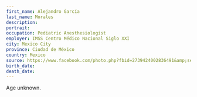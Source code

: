 ```yaml
---
first_name: Alejandro García
last_name: Morales
description: 
portrait: 
occupation: Pediatric Anesthesiologist
employer: IMSS Centro Médico Nacional Siglo XXI
city: Mexico City
province: Ciudad de México
country: Mexico
source: https://www.facebook.com/photo.php?fbid=2739424002836491&amp;set=a.671652549613657&amp;type=3&amp;theater
birth_date: 
death_date: 
---
```


Age unknown.